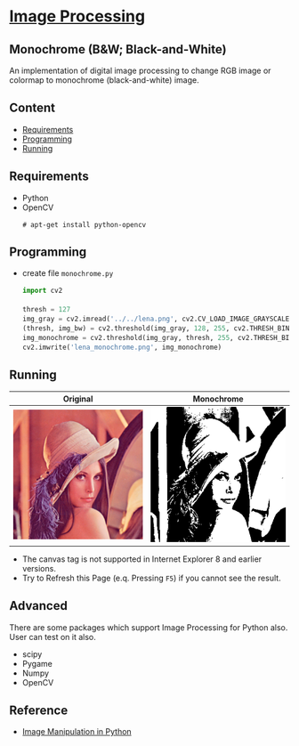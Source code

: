 # [Image Processing](../../)

## Monochrome (B&W; Black-and-White)

An implementation of digital image processing to change RGB image or colormap to monochrome (black-and-white) image.

## Content

* [Requirements](#requirements)
* [Programming](#programming)
* [Running](#running)

## Requirements

- Python
- OpenCV
  ```
  # apt-get install python-opencv
  ```

## Programming

- create file `monochrome.py`    

  ``` python
  import cv2
  
  thresh = 127
  img_gray = cv2.imread('../../lena.png', cv2.CV_LOAD_IMAGE_GRAYSCALE)
  (thresh, img_bw) = cv2.threshold(img_gray, 128, 255, cv2.THRESH_BINARY | cv2.THRESH_OTSU)
  img_monochrome = cv2.threshold(img_gray, thresh, 255, cv2.THRESH_BINARY)[1]
  cv2.imwrite('lena_monochrome.png', img_monochrome)
  ```

## Running

  | Original            | Monochrome                |
  |---------------------|---------------------------|
  |![r](../../lena.png) | ![r](lena_monochrome.png) |


- The canvas tag is not supported in Internet Explorer 8 and earlier versions.
- Try to Refresh this Page (e.q. Pressing `F5`) if you cannot see the result.

## Advanced

There are some packages which support Image Processing for Python also. User can test on it also.
- scipy
- Pygame
- Numpy
- OpenCV

## Reference

- [Image Manipulation in Python](https://www.codementor.io/isaib.cicourel/image-manipulation-in-python-du1089j1u)


